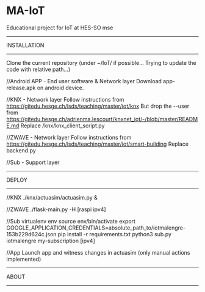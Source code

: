 # MA-IoT
Educational project for IoT at HES-SO mse

**********************
INSTALLATION
**********************
Clone the current repository (under ~/IoT/ if possible... Trying to update the code with relative path...)

//Android APP - End user software & Network layer
Download app-release.apk on android device.

//KNX - Network layer
Follow instructions from https://gitedu.hesge.ch/lsds/teaching/master/iot/knx
But drop the --user from https://gitedu.hesge.ch/adrienma.lescourt/knxnet_iot/-/blob/master/README.md
Replace /knx/knx_client_script.py

//ZWAVE - Network layer
Follow instructions from https://gitedu.hesge.ch/lsds/teaching/master/iot/smart-building
Replace backend.py

//Sub - Support layer


**********************
DEPLOY
**********************

//KNX
./knx/actuasim/actuasim.py &


//ZWAVE
./flask-main.py -H [raspi ipv4]

//Sub
virtualenv env
source env/bin/activate
export GOOGLE_APPLICATION_CREDENTIALS=absolute_path_to/iotmalengre-153b229d624c.json
pip install -r requirements.txt
python3 sub.py iotmalengre my-subscription [ipv4]

//App
Launch app and witness changes in actuasim (only manual actions implemented)


**********************
ABOUT
**********************
